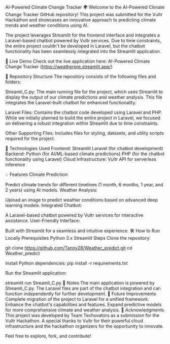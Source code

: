 AI-Powered Climate Change Tracker 🌍
Welcome to the AI-Powered Climate Change Tracker GitHub repository! This project was submitted for the Vultr Hackathon and showcases an innovative approach to predicting climate trends and weather conditions using AI.

The project leverages Streamlit for the frontend interface and integrates a Laravel-based chatbot powered by Vultr services. Due to time constraints, the entire project couldn't be developed in Laravel, but the chatbot functionality has been seamlessly integrated into the Streamlit application.

🚀 Live Demo
Check out the live application here: AI-Powered Climate Change Tracker (https://weatherpre.streamlit.app/)

📂 Repository Structure
The repository consists of the following files and folders:

Streamli_C.py:
The main running file for the project, which uses Streamlit to display the output of our climate predictions and weather analysis. This file integrates the Laravel-built chatbot for enhanced functionality.

Laravel Files:
Contains the chatbot code developed using Laravel and PHP. While we initially planned to build the entire project in Laravel, we focused on delivering a robust integration within Streamlit due to time constraints.

Other Supporting Files:
Includes files for styling, datasets, and utility scripts required for the project.

🔧 Technologies Used
Frontend:
Streamlit
Laravel (for chatbot development)
Backend:
Python (for AI/ML-based climate predictions)
PHP (for the chatbot functionality using Laravel)
Cloud Infrastructure:
Vultr API for serverless inference

💡 Features
Climate Prediction:

Predict climate trends for different timelines (1 month, 6 months, 1 year, and 2 years) using AI models.
Weather Analysis:

Upload an image to predict weather conditions based on advanced deep learning models.
Integrated Chatbot:

A Laravel-based chatbot powered by Vultr services for interactive assistance.
User-Friendly Interface:

Built with Streamlit for a seamless and intuitive experience.
🛠️ How to Run Locally
Prerequisites
Python 3.x
Streamlit
Steps
Clone the repository:

git clone https://github.com/Tanny28/Weather_predict.git
cd Weather_predict

Install Python dependencies:
pip install -r requirements.txt

Run the Streamlit application:

streamlit run Streamli_C.py 
📢 Notes
The main application is powered by Streamli_C.py.
The Laravel files are part of the chatbot integration and can function independently for further development.
📌 Future Improvements
Complete migration of the project to Laravel for a unified framework.
Enhance the chatbot's capabilities and features.
Expand predictive models for more comprehensive climate and weather analysis.
🙌 Acknowledgments
This project was developed by Team Techovators as a submission for the Vultr Hackathon. A special thanks to Vultr for their powerful cloud infrastructure and the hackathon organizers for the opportunity to innovate.

Feel free to explore, fork, and contribute!


